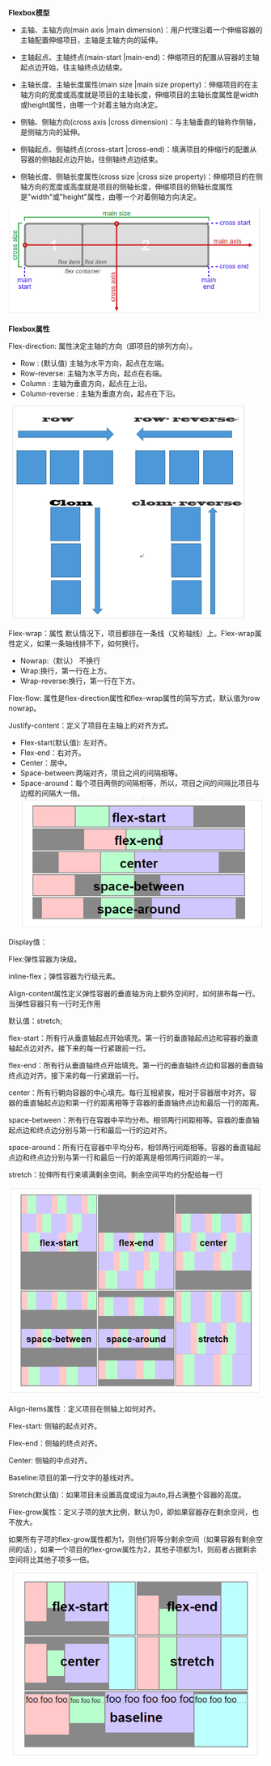 **Flexbox模型**

* 主轴、主轴方向\(main axis \|main dimension\)：用户代理沿着一个伸缩容器的主轴配置伸缩项目，主轴是主轴方向的延伸。

* 主轴起点、主轴终点\(main-start \|main-end\)：伸缩项目的配置从容器的主轴起点边开始，往主轴终点边结束。

* 主轴长度、主轴长度属性\(main size \|main size property\)：伸缩项目的在主轴方向的宽度或高度就是项目的主轴长度，伸缩项目的主轴长度属性是width或height属性，由哪一个对着主轴方向决定。

* 侧轴、侧轴方向\(cross axis \|cross dimension\)：与主轴垂直的轴称作侧轴，是侧轴方向的延伸。

* 侧轴起点、侧轴终点\(cross-start \|cross-end\)：填满项目的伸缩行的配置从容器的侧轴起点边开始，往侧轴终点边结束。

* 侧轴长度、侧轴长度属性\(cross size \|cross size property\)：伸缩项目的在侧轴方向的宽度或高度就是项目的侧轴长度，伸缩项目的侧轴长度属性是"width"或"height"属性，由哪一个对着侧轴方向决定。

![](/assets/WX20170421-101855.png)

**Flexbox属性**

Flex-direction: 属性决定主轴的方向（即项目的排列方向）。

* Row : \(默认值\) 主轴为水平方向，起点在左端。
* Row-reverse: 主轴为水平方向，起点在右端。
* Column : 主轴为垂直方向，起点在上沿。
* Column-reverse : 主轴为垂直方向，起点在下沿。

![](/assets/WX20170421-105426.png)

Flex-wrap：属性 默认情况下，项目都排在一条线（又称轴线）上。Flex-wrap属性定义，如果一条轴线排不下，如何换行。

* Nowrap:（默认） 不换行
* Wrap:换行，第一行在上方。
* Wrap-reverse:换行，第一行在下方。

Flex-flow: 属性是flex-direction属性和flex-wrap属性的简写方式，默认值为row nowrap。

Justify-content：定义了项目在主轴上的对齐方式。

* Flex-start\(默认值\): 左对齐。
* Flex-end：右对齐。
* Center：居中。
* Space-between:两端对齐，项目之间的间隔相等。
* Space-around：每个项目两侧的间隔相等，所以，项目之间的间隔比项目与边框的间隔大一倍。![](/assets/WX20170421-110502.png)

Display值：

Flex:弹性容器为块级。

inline-flex；弹性容器为行级元素。

Align-content属性定义弹性容器的垂直轴方向上额外空间时，如何排布每一行。当弹性容器只有一行时无作用

默认值：stretch;

flex-start：所有行从垂直轴起点开始填充。第一行的垂直轴起点边和容器的垂直轴起点边对齐。接下来的每一行紧跟前一行。

flex-end：所有行从垂直轴终点开始填充。第一行的垂直轴终点边和容器的垂直轴终点边对齐。接下来的每一行紧跟前一行。

center：所有行朝向容器的中心填充。每行互相紧挨，相对于容器居中对齐。容器的垂直轴起点边和第一行的距离相等于容器的垂直轴终点边和最后一行的距离。

space-between：所有行在容器中平均分布。相邻两行间距相等。容器的垂直轴起点边和终点边分别与第一行和最后一行的边对齐。

space-around：所有行在容器中平均分布，相邻两行间距相等。容器的垂直轴起点边和终点边分别与第一行和最后一行的距离是相邻两行间距的一半。

stretch：拉伸所有行来填满剩余空间。剩余空间平均的分配给每一行

![](/assets/WX20170421-111123.png)

Align-items属性：定义项目在侧轴上如何对齐。

Flex-start: 侧轴的起点对齐。

Flex-end：侧轴的终点对齐。

Center: 侧轴的中点对齐。

Baseline:项目的第一行文字的基线对齐。

Stretch\(默认值\)：如果项目未设置高度或设为auto,将占满整个容器的高度。

Flex-grow属性：定义子项的放大比例，默认为0，即如果容器存在剩余空间，也不放大。

如果所有子项的flex-grow属性都为1，则他们将等分剩余空间（如果容器有剩余空间的话），如果一个项目的flex-grow属性为2，其他子项都为1，则前者占据剩余空间将比其他子项多一倍。



![](/assets/WX20170421-111255.png)





